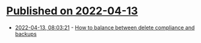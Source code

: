 # [Published on 2022-04-13](index.md)

* [2022-04-13, 08:03:21](https://news.ycombinator.com/item?id=31012219) - [How to balance between delete compliance and backups](https://news.ycombinator.com/item?id=31012219)
